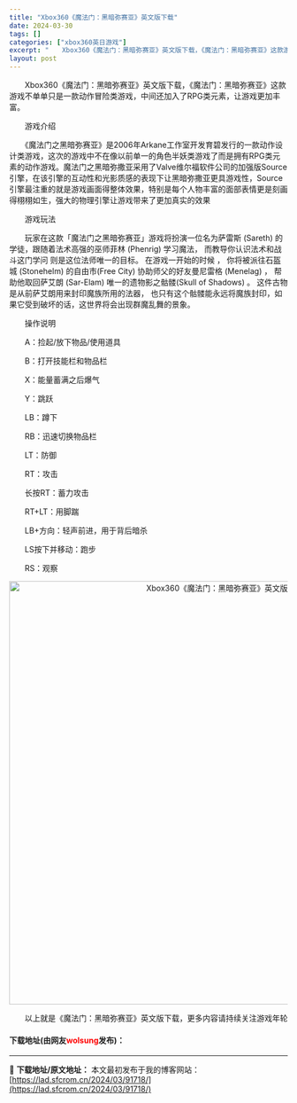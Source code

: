 ```yaml
---
title: "Xbox360《魔法门：黑暗弥赛亚》英文版下载"
date: 2024-03-30
tags: []
categories: ["xbox360英日游戏"]
excerpt: "　　Xbox360《魔法门：黑暗弥赛亚》英文版下载，《魔法门：黑暗弥赛亚》这款游戏不单单只是一款动作冒险类游戏，中间还加入了RPG类元素，让游戏更加丰富。 　　游戏介绍 　　《魔法门之黑暗弥赛亚》是2006年Arkane工作室开发育碧发行的一款动作设计类游戏，这次的游戏中不在像以前单一的角色半妖类游&hellip;"
layout: post
---
```


 <p>　　Xbox360《魔法门：黑暗弥赛亚》英文版下载，《魔法门：黑暗弥赛亚》这款游戏不单单只是一款动作冒险类游戏，中间还加入了RPG类元素，让游戏更加丰富。</p> <p>　　游戏介绍</p> <p>　　《魔法门之黑暗弥赛亚》是2006年Arkane工作室开发育碧发行的一款动作设计类游戏，这次的游戏中不在像以前单一的角色半妖类游戏了而是拥有RPG类元素的动作游戏。魔法门之黑暗弥撒亚采用了Valve维尔福软件公司的加强版Source引擎，在该引擎的互动性和光影质感的表现下让黑暗弥撒亚更具游戏性，Source引擎最注重的就是游戏画面得整体效果，特别是每个人物丰富的面部表情更是刻画得栩栩如生，强大的物理引擎让游戏带来了更加真实的效果</p> <p>　　游戏玩法</p> <p>　　玩家在这款「魔法门之黑暗弥赛亚」游戏将扮演一位名为萨雷斯 (Sareth) 的学徒，跟随着法术高强的巫师菲林 (Phenrig) 学习魔法， 而教导你认识法术和战斗这门学问 则是这位法师唯一的目标。 在游戏一开始的时候 ， 你将被派往石盔城 (Stonehelm) 的自由市(Free City) 协助师父的好友曼尼雷格 (Menelag) ， 帮助他取回萨艾朗 (Sar-Elam) 唯一的遗物影之骷髅(Skull of Shadows) 。 这件古物是从前萨艾朗用来封印魔族所用的法器， 也只有这个骷髅能永远将魔族封印，如果它受到破坏的话，这世界将会出现群魔乱舞的景象。</p> <p>　　操作说明</p> <p>　　A：捡起/放下物品/使用道具</p> <p>　　B：打开技能栏和物品栏</p> <p>　　X：能量蓄满之后爆气</p> <p>　　Y：跳跃</p> <p>　　LB：蹲下</p> <p>　　RB：迅速切换物品栏</p> <p>　　LT：防御</p> <p>　　RT：攻击</p> <p>　　长按RT：蓄力攻击</p> <p>　　RT+LT：用脚踹</p> <p>　　LB+方向：轻声前进，用于背后暗杀</p> <p>　　LS按下并移动：跑步</p> <p>　　RS：观察</p> <p align="center"><img align="" border="0" src="https://lad.sfcrom.cn/wp-content/uploads/2024/03/20240330_6607d38b91389.jpg" width="764" alt="Xbox360《魔法门：黑暗弥赛亚》英文版下载" /></p> <p>　　以上就是《魔法门：黑暗弥赛亚》英文版下载，更多内容请持续关注游戏年轮</p> <p><h4>下载地址(由网友<font color="red">wolsung</font>发布)：</h4></p> 

---
📖 **下载地址/原文地址：** 本文最初发布于我的博客网站：[https://lad.sfcrom.cn/2024/03/91718/](https://lad.sfcrom.cn/2024/03/91718/)
